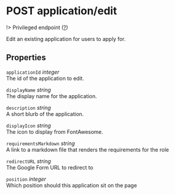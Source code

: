 # <span class="badge badge-light">POST</span> <span class="badge badge-light">application/edit</span>

!> Privileged endpoint ([?](privileged.md))

Edit an existing application for users to apply for.

## Properties

`applicationId` *integer*  
The id of the application to edit.

`displayName` *string*  
The display name for the application.

`description` *string*  
A short blurb of the application.

`displayIcon` *string*  
The icon to display from FontAwesome.

`requirementsMarkdown` *string*  
A link to a markdown file that renders the requirements for the role

`redirectURL` *string*  
The Google Form URL to redirect to

`position` *integer*  
Which position should this application sit on the page

